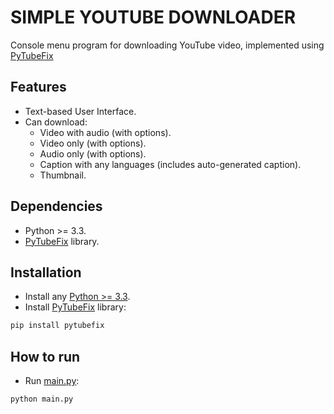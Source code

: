 # SIMPLE YOUTUBE DOWNLOADER

Console menu program for downloading YouTube video, implemented using [PyTubeFix](https://github.com/JuanBindez/pytubefix)

## Features

- Text-based User Interface.
- Can download:
  - Video with audio (with options).
  - Video only (with options).
  - Audio only (with options).
  - Caption with any languages (includes auto-generated caption).
  - Thumbnail.

## Dependencies

- Python >= 3.3.
- [PyTubeFix](https://github.com/JuanBindez/pytubefix) library.

## Installation

- Install any [Python >= 3.3](https://www.python.org/downloads/).
- Install [PyTubeFix](https://github.com/JuanBindez/pytubefix) library:

```bash
pip install pytubefix
```

## How to run

- Run [main.py](main.py):

```bash
python main.py
```
